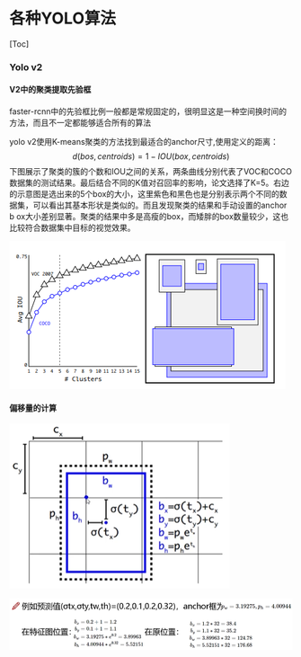 # 各种YOLO算法

[Toc]

### Yolo v2

#### V2中的聚类提取先验框

faster-rcnn中的先验框比例一般都是常规固定的，很明显这是一种空间换时间的方法，而且不一定都能够适合所有的算法

yolo v2使用K-means聚类的方法找到最适合的anchor尺寸,使用定义的距离：
$$
d(bos,centroids) = 1 - IOU(box,centroids)
$$
下图展示了聚类的簇的个数和IOU之间的关系，两条曲线分别代表了VOC和COCO数据集的测试结果。最后结合不同的K值对召回率的影响，论文选择了K=5。右边的示意图是选出来的5个box的大小，这里紫色和黑色也是分别表示两个不同的数据集，可以看出其基本形状是类似的。而且发现聚类的结果和手动设置的anchor b ox大小差别显著。聚类的结果中多是高瘦的box，而矮胖的box数量较少，这也比较符合数据集中目标的视觉效果。

![image-20220520121145075](yolo算法.assets/image-20220520121145075.png)

#### 偏移量的计算

![image-20220520124825112](yolo算法.assets/image-20220520124825112.png)

![image-20220520125029066](yolo算法.assets/image-20220520125029066.png)

